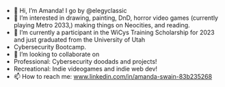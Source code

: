 - 👋 Hi, I’m Amanda! I go by @elegyclassic
- 👀 I’m interested in drawing, painting, DnD, horror video games (currently playing Metro 2033,) making things on Neocities, and reading.
- 🌱 I’m currently a participant in the WiCys Training Scholarship for 2023 and just graduated from the University of Utah
- Cybersecurity Bootcamp.
- 💞️ I’m looking to collaborate on
- Professional: Cybersecurity doodads and projects!
- Recreational: Indie videogames and indie web dev!
- 📫 How to reach me: www.linkedin.com/in/amanda-swain-83b235268

<!---
elegyclassic/elegyclassic is a ✨ special ✨ repository because its `README.md` (this file) appears on your GitHub profile.
You can click the Preview link to take a look at your changes.
--->

